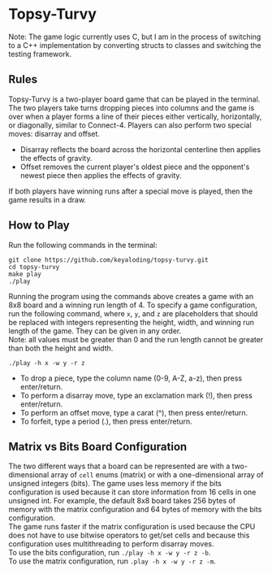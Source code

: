 # Topsy-Turvy

Note: The game logic currently uses C, but I am in the process of switching to
a C++ implementation by converting structs to classes and switching the testing
framework.

## Rules

Topsy-Turvy is a two-player board game that can be played in the terminal.
The two players take turns dropping pieces into columns and the game is over
when a player forms a line of their pieces either vertically, horizontally,
or diagonally, similar to Connect-4.
Players can also perform two special moves: disarray and offset.

- Disarray reflects the board across the horizontal centerline then applies
  the effects of gravity.
- Offset removes the current player's oldest piece and the opponent's newest
  piece then applies the effects of gravity.  

If both players have winning runs after a special move is played, then
the game results in a draw.

## How to Play

Run the following commands in the terminal:

```Unix
git clone https://github.com/keyaloding/topsy-turvy.git
cd topsy-turvy
make play
./play
```

Running the program using the commands above creates a game with an 8x8 board
and a winning run length of 4. To specify a game configuration, run the
following command, where `x`, `y`, and `z` are placeholders that should be
replaced with integers representing the height, width, and winning run length
of the game. They can be given in any order.  
Note: all values must be greater than 0 and the run length cannot be greater
than both the height and width.

```Unix
./play -h x -w y -r z
```

- To drop a piece, type the column name (0-9, A-Z, a-z), then press enter/return.
- To perform a disarray move, type an exclamation mark (!), then press enter/return.
- To perform an offset move, type a carat (^), then press enter/return.
- To forfeit, type a period (.), then press enter/return.

## Matrix vs Bits Board Configuration

The two different ways that a board can be represented are with a
two-dimensional array of `cell` enums (matrix) or with a one-dimensional array
of unsigned integers (bits). The game uses less memory if the bits
configuration is used because it can store information from 16 cells in one
unsigned int.
For example, the default 8x8 board takes 256 bytes of memory with the
matrix configuration and 64 bytes of memory with the bits configuration.  
The game runs faster if the matrix configuration is used because the CPU does
not have to use bitwise operators to get/set cells and because this
configuration uses multithreading to perform disarray moves.  
To use the bits configuration, run `./play -h x -w y -r z -b`.  
To use the matrix configuration, run `.play -h x -w y -r z -m`.
